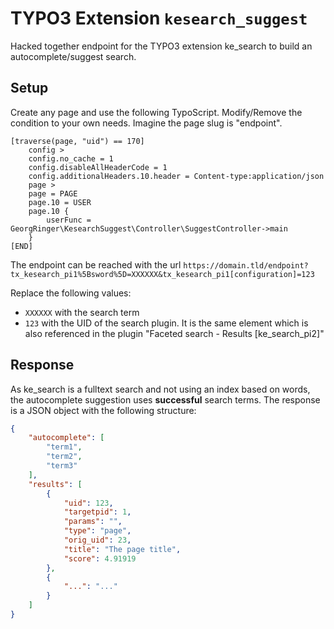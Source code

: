 # TYPO3 Extension `kesearch_suggest`

Hacked together endpoint for the TYPO3 extension ke_search to build an autocomplete/suggest search.

## Setup

Create any page and use the following TypoScript. Modify/Remove the condition to your own needs.
Imagine the page slug is "endpoint".

```typo3_typoscript
[traverse(page, "uid") == 170]
    config >
    config.no_cache = 1
    config.disableAllHeaderCode = 1
    config.additionalHeaders.10.header = Content-type:application/json
    page >
    page = PAGE
    page.10 = USER
    page.10 {
        userFunc = GeorgRinger\KesearchSuggest\Controller\SuggestController->main
    }
[END]
```

The endpoint can be reached with the url
`https://domain.tld/endpoint?tx_kesearch_pi1%5Bsword%5D=XXXXXX&tx_kesearch_pi1[configuration]=123`

Replace the following values:
- `XXXXXX` with the search term
- `123` with the UID of the search plugin. It is the same element which is also referenced in the plugin "Faceted search - Results [ke_search_pi2]"


## Response

As ke_search is a fulltext search and not using an index based on words, the autocomplete suggestion uses **successful** search terms.
The response is a JSON object with the following structure:

```json
{
    "autocomplete": [
        "term1",
        "term2",
        "term3"
    ],
    "results": [
        {
            "uid": 123,
            "targetpid": 1,
            "params": "",
            "type": "page",
            "orig_uid": 23,
            "title": "The page title",
            "score": 4.91919
        },
        {
            "...": "..."
        }
    ]
}
```
